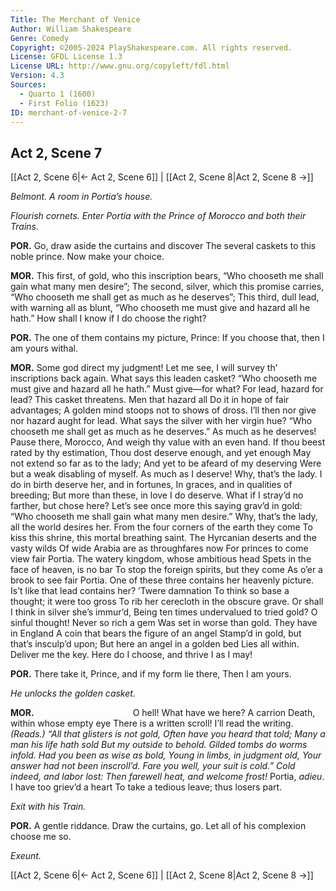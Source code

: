 ```yaml
---
Title: The Merchant of Venice
Author: William Shakespeare
Genre: Comedy
Copyright: ©2005-2024 PlayShakespeare.com. All rights reserved.
License: GFDL License 1.3
License URL: http://www.gnu.org/copyleft/fdl.html
Version: 4.3
Sources:
  - Quarto 1 (1600)
  - First Folio (1623)
ID: merchant-of-venice-2-7
---
```


## Act 2, Scene 7
[[Act 2, Scene 6|← Act 2, Scene 6]] | [[Act 2, Scene 8|Act 2, Scene 8 →]]

*Belmont. A room in Portia’s house.*

*Flourish cornets. Enter Portia with the Prince of Morocco and both their Trains.*

**POR.**
Go, draw aside the curtains and discover
The several caskets to this noble prince.
Now make your choice.

**MOR.**
This first, of gold, who this inscription bears,
“Who chooseth me shall gain what many men desire”;
The second, silver, which this promise carries,
“Who chooseth me shall get as much as he deserves”;
This third, dull lead, with warning all as blunt,
“Who chooseth me must give and hazard all he hath.”
How shall I know if I do choose the right?

**POR.**
The one of them contains my picture, Prince:
If you choose that, then I am yours withal.

**MOR.**
Some god direct my judgment! Let me see,
I will survey th’ inscriptions back again.
What says this leaden casket?
“Who chooseth me must give and hazard all he hath.”
Must give—for what? For lead, hazard for lead?
This casket threatens. Men that hazard all
Do it in hope of fair advantages;
A golden mind stoops not to shows of dross.
I’ll then nor give nor hazard aught for lead.
What says the silver with her virgin hue?
“Who chooseth me shall get as much as he deserves.”
As much as he deserves! Pause there, Morocco,
And weigh thy value with an even hand.
If thou beest rated by thy estimation,
Thou dost deserve enough, and yet enough
May not extend so far as to the lady;
And yet to be afeard of my deserving
Were but a weak disabling of myself.
As much as I deserve! Why, that’s the lady.
I do in birth deserve her, and in fortunes,
In graces, and in qualities of breeding;
But more than these, in love I do deserve.
What if I stray’d no farther, but chose here?
Let’s see once more this saying grav’d in gold:
“Who chooseth me shall gain what many men desire.”
Why, that’s the lady, all the world desires her.
From the four corners of the earth they come
To kiss this shrine, this mortal breathing saint.
The Hyrcanian deserts and the vasty wilds
Of wide Arabia are as throughfares now
For princes to come view fair Portia.
The watery kingdom, whose ambitious head
Spets in the face of heaven, is no bar
To stop the foreign spirits, but they come
As o’er a brook to see fair Portia.
One of these three contains her heavenly picture.
Is’t like that lead contains her? ’Twere damnation
To think so base a thought; it were too gross
To rib her cerecloth in the obscure grave.
Or shall I think in silver she’s immur’d,
Being ten times undervalued to tried gold?
O sinful thought! Never so rich a gem
Was set in worse than gold. They have in England
A coin that bears the figure of an angel
Stamp’d in gold, but that’s insculp’d upon;
But here an angel in a golden bed
Lies all within. Deliver me the key.
Here do I choose, and thrive I as I may!

**POR.**
There take it, Prince, and if my form lie there,
Then I am yours.

*He unlocks the golden casket.*

**MOR.**
           O hell! What have we here?
A carrion Death, within whose empty eye
There is a written scroll! I’ll read the writing.
*(Reads.)*
*“All that glisters is not gold,*
*Often have you heard that told;*
*Many a man his life hath sold*
*But my outside to behold.*
*Gilded tombs do worms infold.*
*Had you been as wise as bold,*
*Young in limbs, in judgment old,*
*Your answer had not been inscroll’d.*
*Fare you well, your suit is cold.”*
*Cold indeed, and labor lost:*
*Then farewell heat, and welcome frost!*
Portia, *adieu*. I have too griev’d a heart
To take a tedious leave; thus losers part.

*Exit with his Train.*

**POR.**
A gentle riddance. Draw the curtains, go.
Let all of his complexion choose me so.

*Exeunt.*

[[Act 2, Scene 6|← Act 2, Scene 6]] | [[Act 2, Scene 8|Act 2, Scene 8 →]]